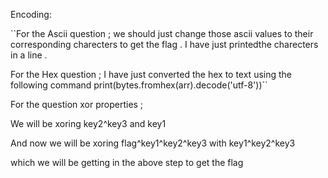 Encoding:


``For the Ascii question ; we should just change those ascii values to their corresponding charecters to get the flag . 
I have just printedthe charecters in a line .


For the Hex question ; I have just converted the hex to text using the following command 
print(bytes.fromhex(arr).decode('utf-8'))``
















For the question xor properties ;

We will be xoring key2^key3 and key1 

And now we will be xoring flag^key1^key2^key3 with key1^key2^key3 

which we will be getting in the above step to get the flag
